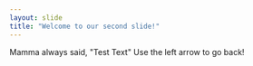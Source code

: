 ```yaml
---
layout: slide
title: "Welcome to our second slide!"
---
```

Mamma always said, "Test Text"
Use the left arrow to go back!

